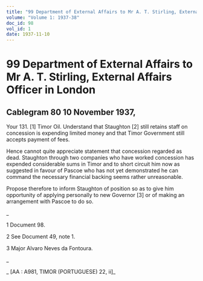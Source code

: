 ```yaml
---
title: "99 Department of External Affairs to Mr A. T. Stirling, External Affairs Officer in London"
volume: "Volume 1: 1937-38"
doc_id: 98
vol_id: 1
date: 1937-11-10
---
```


# 99 Department of External Affairs to Mr A. T. Stirling, External Affairs Officer in London

## Cablegram 80 10 November 1937,

Your 131. [1] Timor Oil. Understand that Staughton [2] still retains staff on concession is expending limited money and that Timor Government still accepts payment of fees.

Hence cannot quite appreciate statement that concession regarded as dead. Staughton through two companies who have worked concession has expended considerable sums in Timor and to short circuit him now as suggested in favour of Pascoe who has not yet demonstrated he can command the necessary financial backing seems rather unreasonable.

Propose therefore to inform Staughton of position so as to give him opportunity of applying personally to new Governor [3] or of making an arrangement with Pascoe to do so.

_

1 Document 98.

2 See Document 49, note 1.

3 Major Alvaro Neves da Fontoura.

_

_ [AA : A981, TIMOR (PORTUGUESE) 22, ii]_
